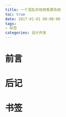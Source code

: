 ```yaml
---
title: 一个混乱的地铁售票系统
toc: true
date: 2017-01-01 00:00:00
tags:
- 标签
categories: 设计开发
---
```

# 前言

# 后记

# 书签




